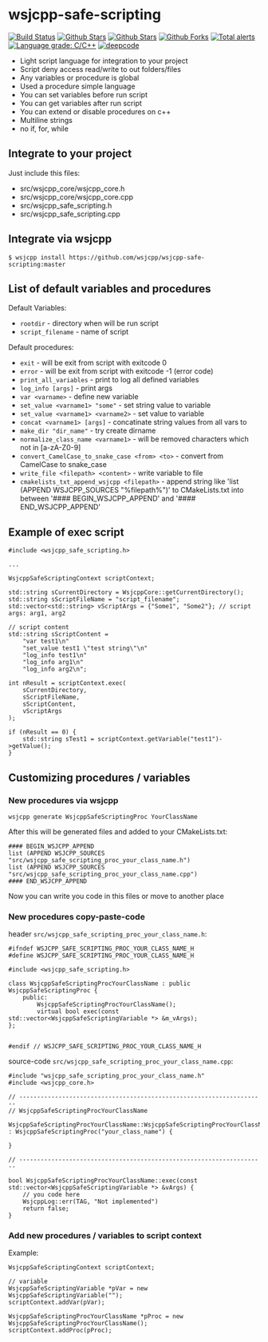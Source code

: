 # wsjcpp-safe-scripting

[![Build Status](https://api.travis-ci.com/wsjcpp/wsjcpp-safe-scripting.svg?branch=master)](https://travis-ci.com/wsjcpp/wsjcpp-safe-scripting) [![Github Stars](https://img.shields.io/github/stars/wsjcpp/wsjcpp-safe-scripting.svg?label=github%20%E2%98%85)](https://github.com/wsjcpp/wsjcpp-safe-scripting/stargazers) [![Github Stars](https://img.shields.io/github/contributors/wsjcpp/wsjcpp-safe-scripting.svg)](https://github.com/wsjcpp/wsjcpp-safe-scripting/) [![Github Forks](https://img.shields.io/github/forks/wsjcpp/wsjcpp-safe-scripting.svg?label=github%20forks)](https://github.com/wsjcpp/wsjcpp-safe-scripting/network/members) [![Total alerts](https://img.shields.io/lgtm/alerts/g/wsjcpp/wsjcpp-safe-scripting.svg?logo=lgtm&logoWidth=18)](https://lgtm.com/projects/g/wsjcpp/wsjcpp-safe-scripting/alerts/) [![Language grade: C/C++](https://img.shields.io/lgtm/grade/cpp/g/wsjcpp/wsjcpp-safe-scripting.svg?logo=lgtm&logoWidth=18)](https://lgtm.com/projects/g/wsjcpp/wsjcpp-safe-scripting/context:cpp) [![deepcode](https://www.deepcode.ai/api/gh/badge?key=eyJhbGciOiJIUzI1NiIsInR5cCI6IkpXVCJ9.eyJwbGF0Zm9ybTEiOiJnaCIsIm93bmVyMSI6IndzamNwcCIsInJlcG8xIjoid3NqY3BwLXNhZmUtc2NyaXB0aW5nIiwiaW5jbHVkZUxpbnQiOmZhbHNlLCJhdXRob3JJZCI6MTU2NDEsImlhdCI6MTYwMTI3MTI1Nn0.1Uu2lMNrvHhY7wv2bUYKihQqDQevyl2R1BjVS6wtAcM)](https://www.deepcode.ai/app/gh/wsjcpp/wsjcpp-safe-scripting/_/dashboard?utm_content=gh%2Fwsjcpp%2Fwsjcpp-safe-scripting)

* Light script language for integration to your project
* Script deny access read/write to out folders/files 
* Any variables or procedure is global
* Used a procedure simple language
* You can set variables before run script
* You can get variables after run script
* You can extend or disable procedures on c++ 
* Multiline strings
* no if, for, while

## Integrate to your project

Just include this files:

- src/wsjcpp_core/wsjcpp_core.h
- src/wsjcpp_core/wsjcpp_core.cpp
- src/wsjcpp_safe_scripting.h
- src/wsjcpp_safe_scripting.cpp

## Integrate via wsjcpp

```
$ wsjcpp install https://github.com/wsjcpp/wsjcpp-safe-scripting:master
```

## List of default variables and procedures

Default Variables:

- `rootdir` - directory when will be run script
- `script_filename` - name of script

Default procedures:

- `exit` - will be exit from script with exitcode 0
- `error` - will be exit from script with exitcode -1 (error code)
- `print_all_variables` - print to log all defined variables
- `log_info [args]` - print args
- `var <varname>` - define new variable
- `set_value <varname1> "some"` - set string value to variable
- `set_value <varname1> <varname2>` - set value to variable
- `concat <varname1> [args]` - concatinate string values from all vars to <varname1>
- `make_dir "dir_name"` - try create dirname
- `normalize_class_name <varname1>` - will be removed characters which not in [a-zA-Z0-9]
- `convert_CamelCase_to_snake_case <from> <to>` - convert from CamelCase to snake_case
- `write_file <filepath> <content>` - write variable to file
- `cmakelists_txt_append_wsjcpp <filepath>` - append string like 'list (APPEND WSJCPP_SOURCES "%filepath%")' to CMakeLists.txt into between '#### BEGIN_WSJCPP_APPEND' and '#### END_WSJCPP_APPEND'

## Example of exec script

```
#include <wsjcpp_safe_scripting.h>

...

WsjcppSafeScriptingContext scriptContext;

std::string sCurrentDirectory = WsjcppCore::getCurrentDirectory();
std::string sScriptFileName = "script_filename";
std::vector<std::string> vScriptArgs = {"Some1", "Some2"}; // script args: arg1, arg2

// script content
std::string sScriptContent = 
    "var test1\n"
    "set_value test1 \"test string\"\n"
    "log_info test1\n"
    "log_info arg1\n"
    "log_info arg2\n";

int nResult = scriptContext.exec(
    sCurrentDirectory, 
    sScriptFileName, 
    sScriptContent,
    vScriptArgs
);

if (nResult == 0) {
    std::string sTest1 = scriptContext.getVariable("test1")->getValue();
}
```

## Customizing procedures / variables

### New procedures via wsjcpp

```
wsjcpp generate WsjcppSafeScriptingProc YourClassName
```

After this will be generated files and added to your CMakeLists.txt:
```
#### BEGIN_WSJCPP_APPEND
list (APPEND WSJCPP_SOURCES "src/wsjcpp_safe_scripting_proc_your_class_name.h")
list (APPEND WSJCPP_SOURCES "src/wsjcpp_safe_scripting_proc_your_class_name.cpp")
#### END_WSJCPP_APPEND
```

Now you can write you code in this files or move to another place

### New procedures copy-paste-code

header `src/wsjcpp_safe_scripting_proc_your_class_name.h`:
```
#ifndef WSJCPP_SAFE_SCRIPTING_PROC_YOUR_CLASS_NAME_H
#define WSJCPP_SAFE_SCRIPTING_PROC_YOUR_CLASS_NAME_H

#include <wsjcpp_safe_scripting.h>

class WsjcppSafeScriptingProcYourClassName : public WsjcppSafeScriptingProc {
    public:
        WsjcppSafeScriptingProcYourClassName();
        virtual bool exec(const std::vector<WsjcppSafeScriptingVariable *> &m_vArgs);
};


#endif // WSJCPP_SAFE_SCRIPTING_PROC_YOUR_CLASS_NAME_H
```

source-code `src/wsjcpp_safe_scripting_proc_your_class_name.cpp`:
```
#include "wsjcpp_safe_scripting_proc_your_class_name.h"
#include <wsjcpp_core.h>

// ---------------------------------------------------------------------
// WsjcppSafeScriptingProcYourClassName

WsjcppSafeScriptingProcYourClassName::WsjcppSafeScriptingProcYourClassName() 
: WsjcppSafeScriptingProc("your_class_name") {

}

// ---------------------------------------------------------------------

bool WsjcppSafeScriptingProcYourClassName::exec(const std::vector<WsjcppSafeScriptingVariable *> &vArgs) {
    // you code here
    WsjcppLog::err(TAG, "Not implemented")
    return false;
}
```

### Add new procedures / variables to script context

Example:
```
WsjcppSafeScriptingContext scriptContext;

// variable
WsjcppSafeScriptingVariable *pVar = new WsjcppSafeScriptingVariable("");
scriptContext.addVar(pVar);

WsjcppSafeScriptingProcYourClassName *pProc = new WsjcppSafeScriptingProcYourClassName();
scriptContext.addProc(pProc);

```

